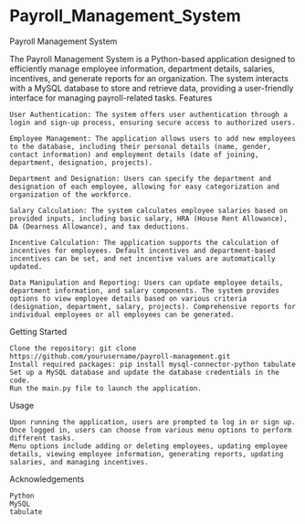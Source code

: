 # Payroll_Management_System 

Payroll Management System

The Payroll Management System is a Python-based application designed to efficiently manage employee information, department details, salaries, incentives, and generate reports for an organization. The system interacts with a MySQL database to store and retrieve data, providing a user-friendly interface for managing payroll-related tasks.
Features

    User Authentication: The system offers user authentication through a login and sign-up process, ensuring secure access to authorized users.

    Employee Management: The application allows users to add new employees to the database, including their personal details (name, gender, contact information) and employment details (date of joining, department, designation, projects).

    Department and Designation: Users can specify the department and designation of each employee, allowing for easy categorization and organization of the workforce.

    Salary Calculation: The system calculates employee salaries based on provided inputs, including basic salary, HRA (House Rent Allowance), DA (Dearness Allowance), and tax deductions.

    Incentive Calculation: The application supports the calculation of incentives for employees. Default incentives and department-based incentives can be set, and net incentive values are automatically updated.

    Data Manipulation and Reporting: Users can update employee details, department information, and salary components. The system provides options to view employee details based on various criteria (designation, department, salary, projects). Comprehensive reports for individual employees or all employees can be generated.

Getting Started

    Clone the repository: git clone https://github.com/yourusername/payroll-management.git
    Install required packages: pip install mysql-connector-python tabulate
    Set up a MySQL database and update the database credentials in the code.
    Run the main.py file to launch the application.

Usage

    Upon running the application, users are prompted to log in or sign up.
    Once logged in, users can choose from various menu options to perform different tasks.
    Menu options include adding or deleting employees, updating employee details, viewing employee information, generating reports, updating salaries, and managing incentives.


Acknowledgements

    Python
    MySQL
    tabulate
